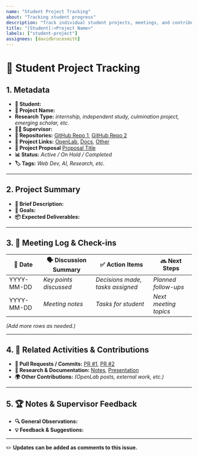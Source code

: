 ```yaml
---
name: "Student Project Tracking"
about: "Tracking student progress"
description: "Track individual student projects, meetings, and contributions."
title: "[Student]:<Project Name>"
labels: ["student-project"]
assignees: [davidbrucesmith]
---
```


# 🎯 **Student Project Tracking**

## **1. Metadata**
- **👤 Student:**  
- **📌 Project Name:**
- **Research Type:** _internship, independent study, culmination project, emerging scholar, etc._
- **🧑‍🏫 Supervisor:**  
- **📂 Repositories:** [GitHub Repo 1](#), [GitHub Repo 2](#)  
- **🔗 Project Links:** [OpenLab](#), [Docs](#), [Other](#)
- **📜 Project Proposal** [Proposal Title](#)  
- **📊 Status:** _Active / On Hold / Completed_  
- **🏷 Tags:** _Web Dev, AI, Research, etc._  

---

## **2. Project Summary**
- **📜 Brief Description:**  
- **🎯 Goals:**  
- **📦 Expected Deliverables:**  

---

## **3. 📝 Meeting Log & Check-ins**  

| 📅 Date | 🗣 Discussion Summary | ✅ Action Items | 🔜 Next Steps |
|---------|----------------------|----------------|--------------|
| YYYY-MM-DD | _Key points discussed_ | _Decisions made, tasks assigned_ | _Planned follow-ups_ |
| YYYY-MM-DD | _Meeting notes_ | _Tasks for student_ | _Next meeting topics_ |

_(Add more rows as needed.)_  

---

## **4. 📂 Related Activities & Contributions**
- **🔄 Pull Requests / Commits:** [PR #1](#), [PR #2](#)  
- **📑 Research & Documentation:** [Notes](#), [Presentation](#)  
- **🌍 Other Contributions:** _(OpenLab posts, external work, etc.)_  

---

## **5. 🏆 Notes & Supervisor Feedback**
- **🔍 General Observations:**  
- **💡 Feedback & Suggestions:**  

---

✏️ **Updates can be added as comments to this issue.**  

